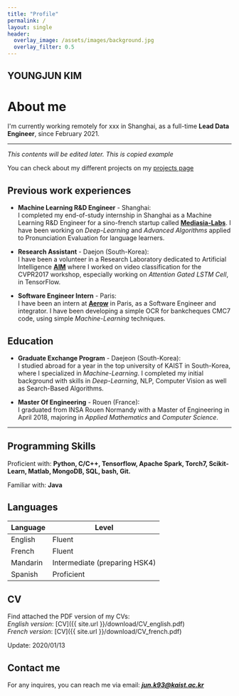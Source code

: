 ```yaml
---  
title: "Profile"
permalink: /
layout: single
header:
  overlay_image: /assets/images/background.jpg
  overlay_filter: 0.5
---
```

## YOUNGJUN KIM
# About me

I'm currently working remotely for xxx in Shanghai, as a full-time **Lead Data Engineer**, since February 2021.

---

*This contents will be edited later. This is copied example*

You can check about my different projects on my [projects page](https://rafaelcartenet.github.io/projects/)

## Previous work experiences

- **Machine Learning R&D Engineer** - Shanghai:  
  I completed my end-of-study internship in Shanghai as a Machine Learning R&D Engineer for a sino-french startup called **[Mediasia-Labs](http://mediasia-labs.com)**. I have been working on *Deep-Learning* and *Advanced Algorithms* applied to Pronunciation Evaluation for language learners.

- **Research Assistant** - Daejon (South-Korea):  
  I have been a volunteer in a Research Laboratory dedicated to Artificial Intelligence **[AIM](http://slsp.kaist.ac.kr/xe/)** where I worked on video classification for the CVPR2017 workshop, especially working on *Attention Gated LSTM Cell*, in TensorFlow.

- **Software Engineer Intern** - Paris:  
  I have been an intern at **[Aerow](https://www.aerow.group/en/home/)** in Paris, as a Software Engineer and integrator. I have been developing a simple OCR for bankcheques CMC7 code, using simple *Machine-Learning* techniques.

## Education

- **Graduate Exchange Program** - Daejeon (South-Korea):  
  I studied abroad for a year in the top university of KAIST in South-Korea, where I specialized in *Machine-Learning*. I completed my initial background with skills in *Deep-Learning*, NLP, Computer Vision as well as Search-Based Algorithms.

- **Master Of Engineering** - Rouen (France):  
  I graduated from INSA Rouen Normandy with a Master of Engineering in April 2018, majoring in *Applied Mathematics* and *Computer Science*.

---

## Programming Skills

Proficient with: **Python, C/C++, Tensorflow, Apache Spark, Torch7, Scikit-Learn, Matlab, MongoDB, SQL, bash, Git.**

Familiar with: **Java**

## Languages

| Language | Level  |
|----------|--------|
| English  | Fluent |
| French   | Fluent |
| Mandarin | Intermediate (preparing HSK4) |
| Spanish  | Proficient |

## CV

Find attached the PDF version of my CVs:  
*English version*: [CV]({{ site.url }}/download/CV_english.pdf)  
*French version*: [CV]({{ site.url }}/download/CV_french.pdf)

Update: 2020/01/13

## Contact me

For any inquires, you can reach me via email: **_[jun.k93@kaist.ac.kr](mailto:jun.k93@kaist.ac.kr)_**